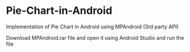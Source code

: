 # Pie-Chart-in-Android
Implementation of Pie Chart in  Android using MPAndroid (3rd party API) 

Download MPAndroid.rar file and open it using Android Studio and run the file
